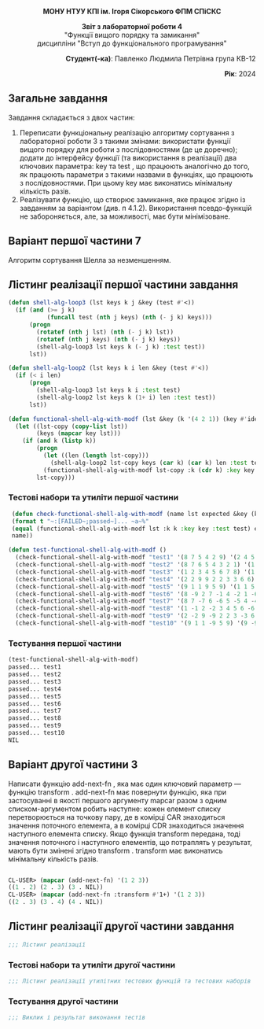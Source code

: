 <p align="center"><b>МОНУ НТУУ КПІ ім. Ігоря Сікорського ФПМ СПіСКС</b></p>
<p align="center">
<b>Звіт з лабораторної роботи 4</b><br/>
"Функції вищого порядку та замикання"<br/>
дисципліни "Вступ до функціонального програмування"
</p>
<p align="right"><b>Студент(-ка)</b>: Павленко Людмила Петрівна група КВ-12</p>
<p align="right"><b>Рік</b>: 2024</p>

## Загальне завдання
Завдання складається з двох частин:
1. Переписати функціональну реалізацію алгоритму сортування з лабораторної
роботи 3 з такими змінами:
використати функції вищого порядку для роботи з послідовностями (де це
доречно);
додати до інтерфейсу функції (та використання в реалізації) два ключових
параметра: key та test , що працюють аналогічно до того, як працюють
параметри з такими назвами в функціях, що працюють з послідовностями.
При цьому key має виконатись мінімальну кількість разів.
2. Реалізувати функцію, що створює замикання, яке працює згідно із завданням за
варіантом (див. п 4.1.2). Використання псевдо-функцій не забороняється, але, за
можливості, має бути мінімізоване.
## Варіант першої частини 7
Алгоритм сортування Шелла за незменшенням.
## Лістинг реалізації першої частини завдання
```lisp
(defun shell-alg-loop3 (lst keys k j &key (test #'<))
  (if (and (>= j k)
           (funcall test (nth j keys) (nth (- j k) keys)))
      (progn
        (rotatef (nth j lst) (nth (- j k) lst))
        (rotatef (nth j keys) (nth (- j k) keys))
        (shell-alg-loop3 lst keys k (- j k) :test test))
      lst))

(defun shell-alg-loop2 (lst keys k i len &key (test #'<))
  (if (< i len)
      (progn
        (shell-alg-loop3 lst keys k i :test test)
        (shell-alg-loop2 lst keys k (1+ i) len :test test))
      lst))

(defun functional-shell-alg-with-modf (lst &key (k '(4 2 1)) (key #'identity) (test #'<))
  (let ((lst-copy (copy-list lst))
        (keys (mapcar key lst))) 
    (if (and k (listp k))
        (progn
          (let ((len (length lst-copy)))
            (shell-alg-loop2 lst-copy keys (car k) (car k) len :test test))
          (functional-shell-alg-with-modf lst-copy :k (cdr k) :key key :test test))
        lst-copy)))
```
### Тестові набори та утиліти першої частини
```lisp
 (defun check-functional-shell-alg-with-modf (name lst expected &key (k '(4 2 1)) (key #'identity) (test #'<))
 (format t "~:[FAILED~;passed~]... ~a~%"
 (equal (functional-shell-alg-with-modf lst :k k :key key :test test) expected)
 name))

(defun test-functional-shell-alg-with-modf ()
  (check-functional-shell-alg-with-modf "test1" '(8 7 5 4 2 9) '(2 4 5 7 8 9))
  (check-functional-shell-alg-with-modf "test2" '(8 7 6 5 4 3 2 1) '(1 2 3 4 5 6 7 8))
  (check-functional-shell-alg-with-modf "test3" '(1 2 3 4 5 6 7 8) '(1 2 3 4 5 6 7 8))
  (check-functional-shell-alg-with-modf "test4" '(2 2 9 9 2 2 3 3 6 6) '(2 2 2 2 3 3 6 6 9 9))
  (check-functional-shell-alg-with-modf "test5" '(9 1 1 9 5 9) '(1 1 5 9 9 9))
  (check-functional-shell-alg-with-modf "test6" '(8 -9 2 7 -1 4 -2 1 -6) '(-1 1 2 -2 4 -6 7 8 -9) :key #'abs :test #'<)
  (check-functional-shell-alg-with-modf "test7" '(8 7 -7 6 -6 5 -5 4 -4 3 -3 2 1) '(1 2 -3 3 -4 4 -5 5 -6 6 -7 7 8) :key #'abs)
  (check-functional-shell-alg-with-modf "test8" '(1 -1 2 -2 3 4 5 6 -6 7 8) '(-6 -2 -1 1 2 3 4 5 6 7 8) :test #'<=)
  (check-functional-shell-alg-with-modf "test9" '(2 -2 9 -9 2 2 3 -3 6 -6) '(9 -9 6 -6 3 -3 2 -2 2 2) :key #'abs :test #'>)
  (check-functional-shell-alg-with-modf "test10" '(9 1 1 -9 5 9) '(9 -9 9 5 1 1) :key #'abs :test #'>=))
```
### Тестування першої частини
```lisp
(test-functional-shell-alg-with-modf)
passed... test1
passed... test2
passed... test3
passed... test4
passed... test5
passed... test6
passed... test7
passed... test8
passed... test9
passed... test10
NIL
```
## Варіант другої частини 3
Написати функцію add-next-fn , яка має один ключовий параметр — функцію
transform . add-next-fn має повернути функцію, яка при застосуванні в якості
першого аргументу mapcar разом з одним списком-аргументом робить наступне: кожен
елемент списку перетворюється на точкову пару, де в комірці CAR знаходиться значення
поточного елемента, а в комірці CDR знаходиться значення наступного елемента списку.
Якщо функція transform передана, тоді значення поточного і наступного елементів, що
потраплять у результат, мають бути змінені згідно transform . transform має
виконатись мінімальну кількість разів.

```lisp

CL-USER> (mapcar (add-next-fn) '(1 2 3))
((1 . 2) (2 . 3) (3 . NIL))
CL-USER> (mapcar (add-next-fn :transform #'1+) '(1 2 3))
((2 . 3) (3 . 4) (4 . NIL))

```
## Лістинг реалізації другої частини завдання
```lisp
;;; Лістинг реалізації
```
### Тестові набори та утиліти другої частини
```lisp
;;; Лістинг реалізації утилітних тестових функцій та тестових наборів
```
### Тестування другої частини
```lisp
;;; Виклик і результат виконання тестів
```
